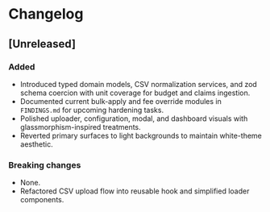 # Changelog

## [Unreleased]

### Added
- Introduced typed domain models, CSV normalization services, and zod schema coercion with unit coverage for budget and claims ingestion.
- Documented current bulk-apply and fee override modules in `FINDINGS.md` for upcoming hardening tasks.
- Polished uploader, configuration, modal, and dashboard visuals with glassmorphism-inspired treatments.
- Reverted primary surfaces to light backgrounds to maintain white-theme aesthetic.

### Breaking changes
- None.
- Refactored CSV upload flow into reusable hook and simplified loader components.
